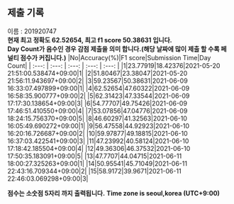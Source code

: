 


  
## 제출 기록  
이름 : 201920747  
**현재 최고 정확도 62.52654, 최고 f1 score 50.38631 입니다.**  
**Day Count가 음수인 경우 감점 제출을 의미 합니다.(해당 날짜에 많이 제출 할 수록 페널티 점수가 커집니다.)**
|No|Accuracy(%)|F1 score|Submission Time|Day Count|
| :---: | :---: | :---: | :---: | :---: |
|1|23.77919|18.42376|2021-05-20 21:51:00.538474+09:00|1|
|2|51.80467|23.38047|2021-05-20 21:56:11.943697+09:00|2|
|3|59.23567|50.38631|2021-06-09 16:33:07.497899+09:00|1|
|4|62.52654|47.60322|2021-06-09 16:58:35.900777+09:00|2|
|5|62.31423|47.33544|2021-06-09 17:17:30.138654+09:00|3|
|6|54.77707|49.75426|2021-06-09 17:46:51.410550+09:00|4|
|7|53.07856|47.04776|2021-06-09 18:24:15.756370+09:00|5|
|8|46.60297|41.32563|2021-06-10 16:05:49.690272+09:00|1|
|9|56.47558|44.92923|2021-06-10 16:20:16.726687+09:00|2|
|10|59.97877|49.18815|2021-06-10 16:37:03.422541+09:00|3|
|11|47.23992|40.58124|2021-06-10 17:18:42.185504+09:00|4|
|12|49.36306|46.37532|2021-06-10 17:50:35.183091+09:00|5|
|13|47.7707|44.04715|2021-06-11 18:00:27.325263+09:00|1|
|14|50.95541|45.71049|2021-06-11 22:43:16.709344+09:00|2|
|15|58.9172|39.9671|2021-06-11 22:46:03.069298+09:00|3|


**점수는 소숫점 5자리 까지 출력됩니다.**
**Time zone is seoul,korea (UTC+9:00)**
